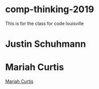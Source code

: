 # comp-thinking-2019
This is for the class for code louisville

# Justin Schuhmann

# Mariah Curtis
[Mariah Curtis](https://github.com/imskurt/CompThinkingClass "Mariah Curtis")  